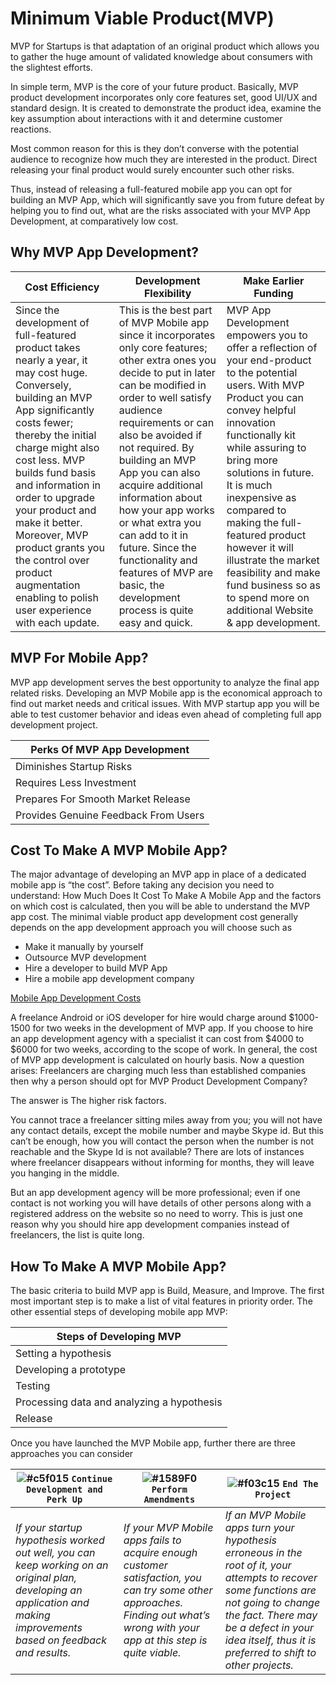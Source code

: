 
#  Minimum Viable Product(MVP)
  MVP for Startups is that adaptation of an original product which allows you to gather the huge amount of validated knowledge about consumers with the slightest efforts.
  
  In simple term, MVP is the core of your future product. Basically, MVP product development incorporates only core features set, good UI/UX and standard design. It is created to demonstrate the product idea, examine the key assumption about interactions with it and determine customer reactions.
  
  Most common reason for this is they don’t converse with the potential audience to recognize how much they are interested in the product. Direct releasing your final product would surely encounter such other risks.
  
  Thus, instead of releasing a full-featured mobile app you can opt for building an MVP App, which will significantly save you from future defeat by helping you to find out, what are the risks associated with your MVP App Development, at comparatively low cost.

## Why MVP App Development?

|Cost Efficiency|Development Flexibility|Make Earlier Funding|
|---|---|---|
|Since the development of full-featured product takes nearly a year, it may cost huge. Conversely, building an MVP App significantly costs fewer; thereby the initial charge might also cost less. MVP builds fund basis and information in order to upgrade your product and make it better. Moreover, MVP product grants you the control over product augmentation enabling to polish user experience with each update.|This is the best part of MVP Mobile app since it incorporates only core features; other extra ones you decide to put in later can be modified in order to well satisfy audience requirements or can also be avoided if not required. By building an MVP App you can also acquire additional information about how your app works or what extra you can add to it in future. Since the functionality and features of MVP are basic, the development process is quite easy and quick.|MVP App Development empowers you to offer a reflection of your end-product to the potential users. With MVP Product you can convey helpful innovation functionally kit while assuring to bring more solutions in future. It is much inexpensive as compared to making the full-featured product however it will illustrate the market feasibility and make fund business so as to spend more on additional Website & app development.|

## MVP For Mobile App?
MVP app development serves the best opportunity to analyze the final app related risks. Developing an MVP Mobile app is the economical approach to find out market needs and critical issues. With MVP startup app you will be able to test customer behavior and ideas even ahead of completing full app development project.

|Perks Of MVP App Development|
|---|
|Diminishes Startup Risks|
|Requires Less Investment|
|Prepares For Smooth Market Release|
|Provides Genuine Feedback From Users|


## Cost To Make A MVP Mobile App?
The major advantage of developing an MVP app in place of a dedicated mobile app is “the cost”. Before taking any decision you need to understand: How Much Does It Cost To Make A Mobile App and the factors on which cost is calculated, then you will be able to understand the MVP app cost.
The minimal viable product app development cost generally depends on the app development approach you will choose such as

- Make it manually by yourself
- Outsource MVP development
- Hire a developer to build MVP App
- Hire a mobile app development company

[Mobile App Development Costs ](https://github.com/deepak-mane/my-mobile-app/blob/master/Mobile_App_Developement_Costs.MD#4-what-sources-should-i-hire-for-app-development)

A freelance Android or iOS developer for hire would charge around $1000-1500 for two weeks in the development of MVP app. If you choose to hire an app development agency with a specialist it can cost from $4000 to $6000 for two weeks, according to the scope of work. In general, the cost of MVP app development is calculated on hourly basis.
Now a question arises: Freelancers are charging much less than established companies then why a person should opt for MVP Product Development Company?

The answer is The higher risk factors.

You cannot trace a freelancer sitting miles away from you; you will not have any contact details, except the mobile number and maybe Skype id. But this can’t be enough, how you will contact the person when the number is not reachable and the Skype Id is not available? There are lots of instances where freelancer disappears without informing for months, they will leave you hanging in the middle.

But an app development agency will be more professional; even if one contact is not working you will have details of other persons along with a registered address on the website so no need to worry. This is just one reason why you should hire app development companies instead of freelancers, the list is quite long.

## How To Make A MVP Mobile App?
The basic criteria to build MVP app is Build, Measure, and Improve. The first most important step is to make a list of vital features in priority order. The other essential steps of developing mobile app MVP:

|Steps of Developing MVP|
| --- |
|Setting a hypothesis|
|Developing a prototype|
|Testing|
|Processing data and analyzing a hypothesis|
|Release|

Once you have launched the MVP Mobile app, further there are three approaches you can consider

|![#c5f015](https://placehold.it/15/c5f015/000000?text=+) `Continue Development and Perk Up` | ![#1589F0](https://placehold.it/15/1589F0/000000?text=+) `Perform Amendments` | ![#f03c15](https://placehold.it/15/f03c15/000000?text=+) `End The Project`|
|---|---|---|
|  *If your startup hypothesis worked out well, you can keep working on an original plan, developing an application and making improvements based on feedback and results.* | *If your MVP Mobile apps fails to acquire enough customer satisfaction, you can try some other approaches. Finding out what’s wrong with your app at this step is quite viable.* | *If an MVP Mobile apps turn your hypothesis erroneous in the root of it, your attempts to recover some functions are not going to change the fact. There may be a defect in your idea itself, thus it is preferred to shift to other projects.* |
 
